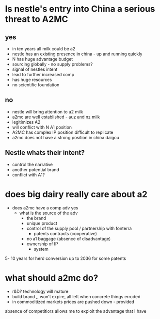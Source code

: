 # Is nestle's entry into China a serious threat to A2MC

## yes

- in ten years all milk could be a2
- nestle has an existing presence in china - up and running quickly
- N has huge advantage budget
- sourcing globally - no supply problems?
- signal of nestles intent
- lead to further increased comp
- has huge resources
- no scientific foundation

## no

- nestle will bring attention to a2 milk
- a2mc are well established - auz and nz milk
- legitimizes A2
- will conflict with N A1 position
- A2MC has complex IP position difficult to replicate
- a2mc does not have a strong position in china daigou

## Nestle whats their intent?

- control the narrative
- another potential brand
- conflict with A1?

# does big dairy really care about a2
- does a2mc have a comp adv yes
    - what is the source of the adv
        - the brand
        - unique product
        - control of the supply pool / partnership with fonterra
            - patents contracts (cooperative)
        - no a1 baggage (absence of disadvantage)
        - ownership of IP
            - system

5- 10 years for herd conversion
up to 2036 for some patents

# what should a2mc do?

- r&D? technology will mature
- build brand ,, won't expire, all left when concrete things erroded
- in commoditized markets prices are pushed down - provided





absence of competitiors allows me to exploit the advantage that I have